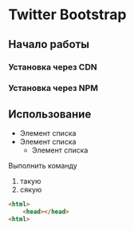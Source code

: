 # Twitter Bootstrap

## Начало работы

### Установка через CDN

### Установка через NPM

## Использование

* Элемент списка 
* Элемент списка
    * Элемент списка

Выполнить команду 
1. такую
1. сякую


```html
<html>
    <head></head>
<html>
```